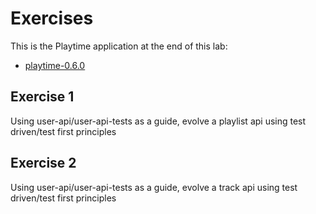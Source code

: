 # Exercises

This is the Playtime application at the end of this lab:

- [playtime-0.6.0](https://github.com/wit-hdip-comp-sci-2024/full-stack-1/tree/main/prj/playtime/playtime-0.6.0)

## Exercise 1

Using user-api/user-api-tests as a guide, evolve a playlist api using test driven/test first principles

## Exercise 2

Using user-api/user-api-tests as a guide, evolve a track api using test driven/test first principles
